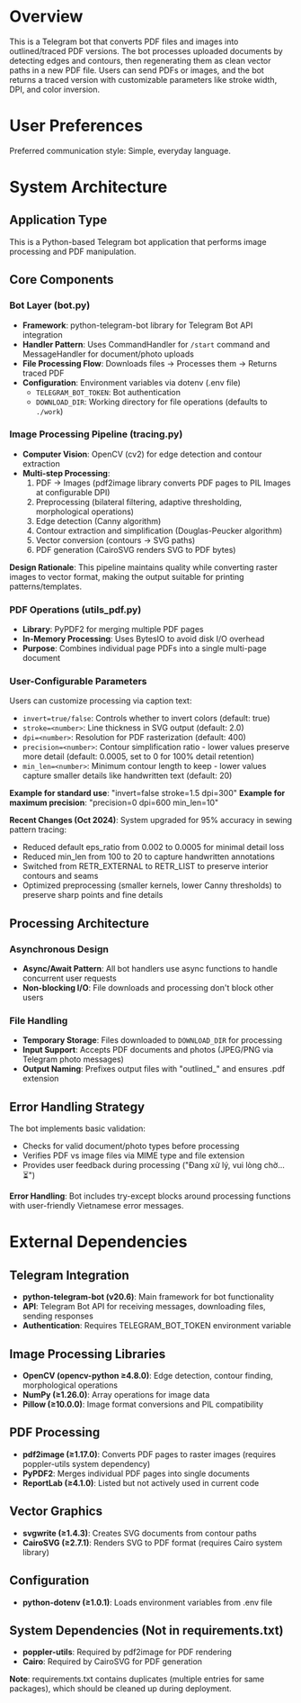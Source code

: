 # Overview

This is a Telegram bot that converts PDF files and images into outlined/traced PDF versions. The bot processes uploaded documents by detecting edges and contours, then regenerating them as clean vector paths in a new PDF file. Users can send PDFs or images, and the bot returns a traced version with customizable parameters like stroke width, DPI, and color inversion.

# User Preferences

Preferred communication style: Simple, everyday language.

# System Architecture

## Application Type
This is a Python-based Telegram bot application that performs image processing and PDF manipulation.

## Core Components

### Bot Layer (bot.py)
- **Framework**: python-telegram-bot library for Telegram Bot API integration
- **Handler Pattern**: Uses CommandHandler for `/start` command and MessageHandler for document/photo uploads
- **File Processing Flow**: Downloads files → Processes them → Returns traced PDF
- **Configuration**: Environment variables via dotenv (.env file)
  - `TELEGRAM_BOT_TOKEN`: Bot authentication
  - `DOWNLOAD_DIR`: Working directory for file operations (defaults to `./work`)

### Image Processing Pipeline (tracing.py)
- **Computer Vision**: OpenCV (cv2) for edge detection and contour extraction
- **Multi-step Processing**:
  1. PDF → Images (pdf2image library converts PDF pages to PIL Images at configurable DPI)
  2. Preprocessing (bilateral filtering, adaptive thresholding, morphological operations)
  3. Edge detection (Canny algorithm)
  4. Contour extraction and simplification (Douglas-Peucker algorithm)
  5. Vector conversion (contours → SVG paths)
  6. PDF generation (CairoSVG renders SVG to PDF bytes)

**Design Rationale**: This pipeline maintains quality while converting raster images to vector format, making the output suitable for printing patterns/templates.

### PDF Operations (utils_pdf.py)
- **Library**: PyPDF2 for merging multiple PDF pages
- **In-Memory Processing**: Uses BytesIO to avoid disk I/O overhead
- **Purpose**: Combines individual page PDFs into a single multi-page document

### User-Configurable Parameters
Users can customize processing via caption text:
- `invert=true/false`: Controls whether to invert colors (default: true)
- `stroke=<number>`: Line thickness in SVG output (default: 2.0)
- `dpi=<number>`: Resolution for PDF rasterization (default: 400)
- `precision=<number>`: Contour simplification ratio - lower values preserve more detail (default: 0.0005, set to 0 for 100% detail retention)
- `min_len=<number>`: Minimum contour length to keep - lower values capture smaller details like handwritten text (default: 20)

**Example for standard use**: "invert=false stroke=1.5 dpi=300"
**Example for maximum precision**: "precision=0 dpi=600 min_len=10"

**Recent Changes (Oct 2024)**: System upgraded for 95% accuracy in sewing pattern tracing:
- Reduced default eps_ratio from 0.002 to 0.0005 for minimal detail loss
- Reduced min_len from 100 to 20 to capture handwritten annotations
- Switched from RETR_EXTERNAL to RETR_LIST to preserve interior contours and seams
- Optimized preprocessing (smaller kernels, lower Canny thresholds) to preserve sharp points and fine details

## Processing Architecture

### Asynchronous Design
- **Async/Await Pattern**: All bot handlers use async functions to handle concurrent user requests
- **Non-blocking I/O**: File downloads and processing don't block other users

### File Handling
- **Temporary Storage**: Files downloaded to `DOWNLOAD_DIR` for processing
- **Input Support**: Accepts PDF documents and photos (JPEG/PNG via Telegram photo messages)
- **Output Naming**: Prefixes output files with "outlined_" and ensures .pdf extension

## Error Handling Strategy
The bot implements basic validation:
- Checks for valid document/photo types before processing
- Verifies PDF vs image files via MIME type and file extension
- Provides user feedback during processing ("Đang xử lý, vui lòng chờ...⏳")

**Error Handling**: Bot includes try-except blocks around processing functions with user-friendly Vietnamese error messages.

# External Dependencies

## Telegram Integration
- **python-telegram-bot (v20.6)**: Main framework for bot functionality
- **API**: Telegram Bot API for receiving messages, downloading files, sending responses
- **Authentication**: Requires TELEGRAM_BOT_TOKEN environment variable

## Image Processing Libraries
- **OpenCV (opencv-python ≥4.8.0)**: Edge detection, contour finding, morphological operations
- **NumPy (≥1.26.0)**: Array operations for image data
- **Pillow (≥10.0.0)**: Image format conversions and PIL compatibility

## PDF Processing
- **pdf2image (≥1.17.0)**: Converts PDF pages to raster images (requires poppler-utils system dependency)
- **PyPDF2**: Merges individual PDF pages into single documents
- **ReportLab (≥4.1.0)**: Listed but not actively used in current code

## Vector Graphics
- **svgwrite (≥1.4.3)**: Creates SVG documents from contour paths
- **CairoSVG (≥2.7.1)**: Renders SVG to PDF format (requires Cairo system library)

## Configuration
- **python-dotenv (≥1.0.1)**: Loads environment variables from .env file

## System Dependencies (Not in requirements.txt)
- **poppler-utils**: Required by pdf2image for PDF rendering
- **Cairo**: Required by CairoSVG for PDF generation

**Note**: requirements.txt contains duplicates (multiple entries for same packages), which should be cleaned up during deployment.